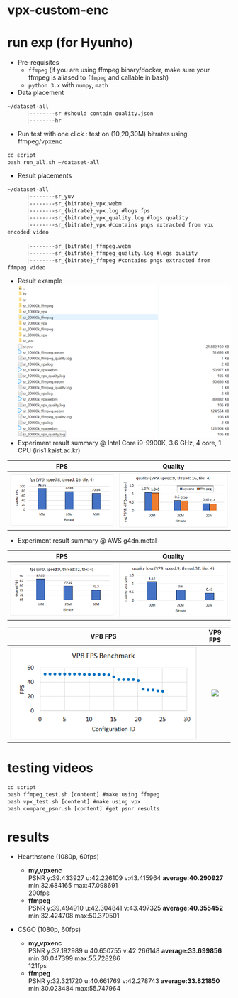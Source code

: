 # vpx-custom-enc

# run exp (for Hyunho)
- Pre-requisites
     - `ffmpeg` (if you are  using ffmpeg binary/docker, make sure your ffmpeg is aliased to `ffmpeg` and callable in bash) 
     - `python 3.x` with `numpy`, `math`
- Data placement
```
~/dataset-all
      |--------sr #should contain quality.json
      |--------hr
```
- Run test with one click : test on (10,20,30M) bitrates using ffmpeg/vpxenc
```
cd script
bash run_all.sh ~/dataset-all
```
- Result placements
```
~/dataset-all
      |--------sr_yuv
      |--------sr_{bitrate}_vpx.webm
      |--------sr_{bitrate}_vpx.log #logs fps
      |--------sr_{bitrate}_vpx_quality.log #logs quality
      |--------sr_{bitrate}_vpx #contains pngs extracted from vpx encoded video

      |--------sr_{bitrate}_ffmpeg.webm
      |--------sr_{bitrate}_ffmpeg_quality.log #logs quality
      |--------sr_{bitrate}_ffmpeg #contains pngs extracted from ffmpeg video
```
- Result example
![](./result/result-placement.png)
- Experiment result summary @ Intel Core i9-9900K, 3.6 GHz, 4 core,	1 CPU (iris1.kaist.ac.kr)

FPS            |  Quality
:-------------------------:|:-------------------------:
![](./result/vpx-fps.png)  |  ![](./result/vpx-quality.png)

- Experiment result summary @ AWS g4dn.metal
  
FPS            |  Quality
:-------------------------:|:-------------------------:
![](./result/vp9-fps-aws.png)  |  ![](./result/vp9-quality-aws.png)

VP8 FPS            |  VP9 FPS
:-------------------------:|:-------------------------:
![](./result/vp8-fps-bmark-aws.png)  |  ![](./result/vp9-fps-bmakr-aws.png)
# testing videos  
```
cd script
bash ffmpeg_test.sh [content] #make using ffmpeg  
bash vpx_test.sh [content] #make using vpx   
bash compare_psnr.sh [content] #get psnr results  
```
# results
- Hearthstone (1080p, 60fps)
  - **my_vpxenc**  
  PSNR y:39.433927 u:42.226109 v:43.415964 **average:40.290927** min:32.684165 max:47.098691  
  200fps  
  - **ffmpeg**  
  PSNR y:39.494910 u:42.304841 v:43.497325 **average:40.355452** min:32.424708 max:50.370501  


- CSGO (1080p, 60fps)
  - **my_vpxenc**  
  PSNR y:32.192989 u:40.650755 v:42.266148 **average:33.699856** min:30.047399 max:55.728286  
  121fps  
  - **ffmpeg**   
  PSNR y:32.321720 u:40.661769 v:42.278743 **average:33.821850** min:30.023484 max:55.747964
